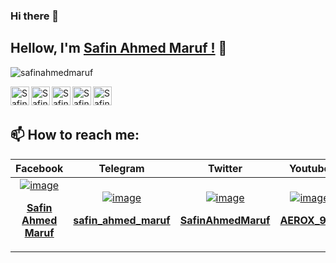 ### Hi there 👋

## Hellow, I'm [Safin Ahmed Maruf !](https://www.facebook.com/arox999) 👋

<p align="left"> <img src="https://komarev.com/ghpvc/?username=ntkhang03&label=Views&color=blue&style=plastic" alt="safinahmedmaruf" /> </p>

<a href="https://twitter.com/SafinAhmedMaruf">
  <img align="left" alt="Safin's Twitter" width="30px" src="https://cdn.jsdelivr.net/npm/simple-icons@v3/icons/twitter.svg"/>
</a>
<a href="github.com/samaruf34">
  <img align="left" alt="Safin's Github" width="30px" src="https://cdn.jsdelivr.net/npm/simple-icons@v3/icons/github.svg" />
</a>
<a href="https://instagram.com/Safin_Ahmed_Maruf">
  <img align="left" alt="Safin's Instagram" width="30px" src="https://cdn.jsdelivr.net/npm/simple-icons@v3/icons/instagram.svg" />
</a>
<a href="https://www.facebook.com/arox999">
  <img align="left" alt="Safin's Facebook" width="30px" src="https://cdn.jsdelivr.net/npm/simple-icons@v3/icons/facebook.svg" />
</a>
<a href="https://www.youtube.com/@AEROX_999">
  <img align="left" alt="Safin's Youtube" width="30px" src="https://cdn.jsdelivr.net/npm/simple-icons@v3/icons/youtube.svg" />
</a>

<br/>
<br/>

## 📫 How to reach me:

| Facebook | Telegram | Twitter | Youtube | 
| :---: | :---: | :---: | :---: |
| [![image](https://raw.githubusercontent.com/ntkhang03/ntkhang03/main/sources/qr-fb.svg)](https://www.facebook.com/arox999/) <p><b><a href="https://www.facebook.com/100094378147829/">Safin Ahmed Maruf</a><b></p> | [![image](https://raw.githubusercontent.com/ntkhang03/ntkhang03/main/sources/qr-tele.svg)](https://t.me/) <p><b><a href="https://instagram.com/safin_ahmed_maruf">safin_ahmed_maruf</a><b></p> | [![image](https://raw.githubusercontent.com/ntkhang03/ntkhang03/main/sources/qr-tw.svg)](https://twitter.com/SafinAhmedMaruf) <p><b><a href="https://twitter.com/SafinAhmedMaruf">SafinAhmedMaruf</a><b></p> | [![image](https://raw.githubusercontent.com/ntkhang03/ntkhang03/main/sources/qr-ytb.svg)](https://www.youtube.com/@AEROX_999) <p><b><a href="https://www.youtube.com/@AEROX_999/">AEROX_999</a><b></p>  |
